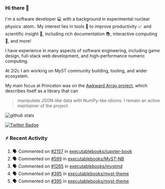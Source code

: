 ### Hi there 👋 

I'm a software developer 💻 with a background in experimental nuclear physics :atom:. My interest lies in tools :wrench: to improve productivity :chart_with_upwards_trend: and scientific insight :telescope:, including rich documentation 📚, interactive computing 🧮, and more! 

I have experience in many aspects of software engineering, including game design, full-stack web development, and high-performance numeric computing. 

At 2i2c I am working on MyST community building, tooling, and wider ecosystem. 

My main focus at Princeton was on the [Awkward Array project](awkward-array.org/), which describes itself as a library that can 
> manipulate JSON-like data with NumPy-like idioms. I remain an active maintainer of the project. 

![github stats](https://github-readme-stats.vercel.app/api?username=agoose77&show_icons=true&hide_rank=true&hide_title=true&bg_color=30,e76445,904e95&text_color=efe3ec&icon_color=efe3ec)
<!--
**agoose77/agoose77** is a ✨ _special_ ✨ repository because its `README.md` (this file) appears on your GitHub profile.

Here are some ideas to get you started:

- 🔭 I’m currently working on ...
- 🌱 I’m currently learning ...
- 👯 I’m looking to collaborate on ...
- 🤔 I’m looking for help with ...
- 💬 Ask me about ...
- 📫 How to reach me: ...
- 😄 Pronouns: ...
- ⚡ Fun fact: ...
-->

[![Twitter Badge](https://img.shields.io/twitter/follow/agoose77?style=flat-square&logo=Twitter&logoColor=white&color=cornflowerblue)](https://twitter.com/agoose77)

### :zap: Recent Activity

<!--START_SECTION:activity-->
1. 🗣 Commented on [#2157](https://github.com/executablebooks/jupyter-book/issues/2157#issuecomment-2147547888) in [executablebooks/jupyter-book](https://github.com/executablebooks/jupyter-book)
2. 🗣 Commented on [#599](https://github.com/executablebooks/MyST-NB/pull/599#issuecomment-2143404288) in [executablebooks/MyST-NB](https://github.com/executablebooks/MyST-NB)
3. 🗣 Commented on [#1265](https://github.com/executablebooks/mystmd/issues/1265#issuecomment-2143404051) in [executablebooks/mystmd](https://github.com/executablebooks/mystmd)
4. 🗣 Commented on [#395](https://github.com/executablebooks/myst-theme/pull/395#issuecomment-2143402869) in [executablebooks/myst-theme](https://github.com/executablebooks/myst-theme)
5. 🗣 Commented on [#395](https://github.com/executablebooks/myst-theme/pull/395#issuecomment-2143001282) in [executablebooks/myst-theme](https://github.com/executablebooks/myst-theme)
<!--END_SECTION:activity-->
